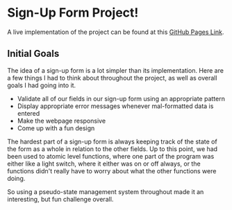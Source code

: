 # Sign-Up Form Project!
A live implementation of the project can be found at this [GitHub Pages Link](https://emannuelmartineztest.github.io/sign-up-form/).

## Initial Goals
The idea of a sign-up form is a lot simpler than its implementation. Here are a few things I had to think about throughout
the project, as well as overall goals I had going into it.

- Validate all of our fields in our sign-up form using an appropriate pattern
- Display appropriate error messages whenever mal-formatted data is entered
- Make the webpage responsive
- Come up with a fun design

The hardest part of a sign-up form is always keeping track of the state of the form as a whole in relation to 
the other fields. Up to this point, we had been used to atomic level functions, where one part of the program was either
like a light switch, where it either was on or off always, or the functions didn't really have to worry about what the other
functions were doing. 

So using a pseudo-state management system throughout made it an interesting, but fun challenge overall. 